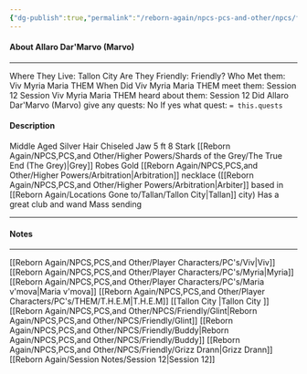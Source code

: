 ```yaml
---
{"dg-publish":true,"permalink":"/reborn-again/npcs-pcs-and-other/npcs/friendly/allaro-dar-marvo-marvo/"}
---
```



#### About Allaro Dar'Marvo (Marvo)
---
Where They Live: Tallon City 
Are They Friendly: Friendly?
Who Met them: Viv Myria Maria THEM
When Did Viv Myria Maria THEM meet them: Session 12
Session Viv Myria Maria THEM heard about them: Session 12
Did Allaro Dar'Marvo (Marvo) give any quests: No
	If yes what quest: `= this.quests`


#### Description
Middle Aged
Silver Hair 
Chiseled Jaw
5 ft 8
Stark [[Reborn Again/NPCS,PCS,and Other/Higher Powers/Shards of the Grey/The True End (The Grey)\|Grey]] Robes 
Gold [[Reborn Again/NPCS,PCS,and Other/Higher Powers/Arbitration\|Arbitration]] necklace ([[Reborn Again/NPCS,PCS,and Other/Higher Powers/Arbitration\|Arbiter]] based in [[Reborn Again/Locations Gone to/Tallan/Tallon City\|Tallan]] city) 
Has a great club and wand 
Mass sending

---

#### Notes
---

[[Reborn Again/NPCS,PCS,and Other/Player Characters/PC's/Viv\|Viv]]
[[Reborn Again/NPCS,PCS,and Other/Player Characters/PC's/Myria\|Myria]]
[[Reborn Again/NPCS,PCS,and Other/Player Characters/PC's/Maria v'mova\|Maria v'mova]]
[[Reborn Again/NPCS,PCS,and Other/Player Characters/PC's/THEM/T.H.E.M\|T.H.E.M]]
[[Tallon City \|Tallon City ]]
[[Reborn Again/NPCS,PCS,and Other/NPCS/Friendly/Glint\|Reborn Again/NPCS,PCS,and Other/NPCS/Friendly/Glint]]
[[Reborn Again/NPCS,PCS,and Other/NPCS/Friendly/Buddy\|Reborn Again/NPCS,PCS,and Other/NPCS/Friendly/Buddy]]
[[Reborn Again/NPCS,PCS,and Other/NPCS/Friendly/Grizz Drann\|Grizz Drann]]
[[Reborn Again/Session Notes/Session 12\|Session 12]]


